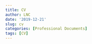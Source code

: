 ```yaml
---
title: CV
author: LNC
date: '2019-12-21'
slug: cv
categories: [Professional Documents]
tags: [CV]
---
```


